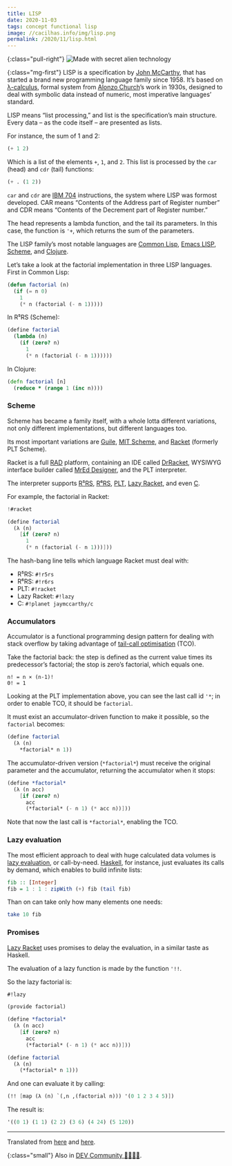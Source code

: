 ```yaml
---
title: LISP
date: 2020-11-03
tags: concept functional lisp
image: //cacilhas.info/img/lisp.png
permalink: /2020/11/lisp.html
---
```

[alonzo-church]: http://www.genealogy.ams.org/id.php?id=8011
[c]: https://planet.racket-lang.org/display.ss?package=c.plt&owner=jaymccarthy
[clojure]: https://clojure.org/
[common-lisp]: https://common-lisp.net/
[dev.to]: https://dev.to/cacilhas/lisp-473j
[drracket]: https://docs.racket-lang.org/drracket/
[emacs-lisp]: https://www.gnu.org/software/emacs/manual/html_node/eintr/
[guile]: https://www.gnu.org/software/guile/
[ibm-704]: https://en.wikipedia.org/wiki/IBM_704
[john-mccarthy]: http://www.genealogy.ams.org/id.php?id=22145
[haskell]: https://www.haskell.org/
[λ-calculus]: https://en.wikipedia.org/wiki/Lambda_calculus
[lazy-evaluation]: https://en.wikipedia.org/wiki/Lazy_evaluation
[lazy-racket]: https://docs.racket-lang.org/lazy/
[mit-scheme]: https://www.gnu.org/software/mit-scheme/
[mred]: https://pkgs.racket-lang.org/package/mred-designer
[original1]: /2017/11/lisp.html
[original2]: /2017/11/lazy-racket.html
[plt]: https://docs.racket-lang.org/
[r5rs]: http://www.schemers.org/Documents/Standards/R5RS/
[r6rs]: http://www.r6rs.org/
[racket]: https://racket-lang.org/
[rad]: https://en.wikipedia.org/wiki/Rapid_application_development
[scheme]: http://www.schemers.org/
[tco]: http://wiki.c2.com/?TailCallOptimization

{:class="pull-right"} <img src="{{{ image }}}" alt="Made with secret alien technology" />

{:class="mg-first"} LISP is a specification by [John McCarthy][john-mccarthy],
that has started a brand new programming language family since 1958. It’s based
on [λ-calculus][λ-calculus], formal system from [Alonzo Church][alonzo-church]’s
work in 1930s, designed to deal with symbolic data instead of numeric, most
imperative languages’ standard.

LISP means “list processing,” and list is the specification’s main structure.
Every data – as the code itself – are presented as lists.

For instance, the sum of 1 and 2:

```lisp
(+ 1 2)
```

Which is a list of the elements `+`, `1`, and `2`. This list is processed by the
`car` (head) and `cdr` (tail) functions:

```lisp
(+ . (1 2))
```

`car` and `cdr` are [IBM 704][ibm-704] instructions, the system where LISP was
formost developed. CAR means “Contents of the Address part of Register number”
and CDR means “Contents of the Decrement part of Register number.”

The head represents a lambda function, and the tail its parameters. In this
case, the function is `'+`, which returns the sum of the parameters.

The LISP family’s most notable languages are [Common Lisp][common-lisp],
[Emacs LISP][emacs-lisp], [Scheme][scheme], and [Clojure][clojure].

Let’s take a look at the factorial implementation in three LISP languages. First
in Common Lisp:

```lisp
(defun factorial (n)
  (if (= n 0)
    1
    (* n (factorial (- n 1)))))
```

In R⁵RS (Scheme):

```scheme
(define factorial
  (lambda (n)
    (if (zero? n)
      1
      (* n (factorial (- n 1))))))
```

In Clojure:

```clojure
(defn factorial [n]
  (reduce * (range 1 (inc n))))
```

### Scheme

Scheme has became a family itself, with a whole lotta different variations, not
only different implementations, but different languages too.

Its most important variations are [Guile][guile], [MIT Scheme][mit-scheme], and
[Racket][racket] (formerly PLT Scheme).

Racket is a full [RAD][rad] platform, containing an IDE called
[DrRacket][drracket], WYSIWYG interface builder called [MrEd Designer][mred],
and the PLT interpreter.

The interpreter supports [R⁵RS][r5rs], [R⁶RS][r6rs], [PLT][plt],
[Lazy Racket][lazy-racket], and even [C][c].

For example, the factorial in Racket:

```scheme
!#racket

(define factorial
  (λ (n)
    [if (zero? n)
      1
      (* n (factorial (- n 1)))]))
```

The hash-bang line tells which language Racket must deal with:

- R⁵RS: `#!r5rs`
- R⁶RS: `#!r6rs`
- PLT: `#!racket`
- Lazy Racket: `#!lazy`
- C: `#!planet jaymccarthy/c`

### Accumulators

Accumulator is a functional programming design pattern for dealing with stack
overflow by taking advantage of [tail-call optimisation][tco] (TCO).

Take the factorial back: the step is defined as the current value times its
predecessor’s factorial; the stop is zero’s factorial, which equals one.

```
n! = n × (n-1)!
0! = 1
```

Looking at the PLT implementation above, you can see the last call id `'*`; in
order to enable TCO, it should be `factorial`.

It must exist an accumulator-driven function to make it possible, so the
`factorial` becomes:

```scheme
(define factorial
  (λ (n)
    *factorial* n 1))
```

The accumulator-driven version (`*factorial*`) must receive the original
parameter and the accumulator, returning the accumulator when it stops:

```scheme
(define *factorial*
  (λ (n acc)
    [if (zero? n)
      acc
      (*factorial* (- n 1) (* acc n))]))
```

Note that now the last call is `*factorial*`, enabling the TCO.

### Lazy evaluation

The most efficient approach to deal with huge calculated data volumes is
[lazy evaluation][lazy-evaluation], or call-by-need. [Haskell][haskell], for
instance, just evaluates its calls by demand, which enables to build infinite
lists:

```haskell
fib :: [Integer]
fib = 1 : 1 : zipWith (+) fib (tail fib)
```

Than on can take only how many elements one needs:

```haskell
take 10 fib
```

### Promises

[Lazy Racket][lazy-racket] uses promises to delay the evaluation, in a similar
taste as Haskell.

The evaluation of a lazy function is made by the function `'!!`.

So the lazy factorial is:

```scheme
#!lazy

(provide factorial)

(define *factorial*
  (λ (n acc)
    [if (zero? n)
      acc
      (*factorial* (- n 1) (* acc n))]))

(define factorial
  (λ (n)
    (*factorial* n 1)))
```

And one can evaluate it by calling:

```scheme
(!! [map (λ (n) `(,n ,(factorial n))) '(0 1 2 3 4 5)])
```

The result is:

```scheme
'((0 1) (1 1) (2 2) (3 6) (4 24) (5 120))
```

-----

Translated from [here][original1] and [here][original2].

{:class="small"} Also in [DEV Community 👩‍💻👨‍💻][dev.to].
